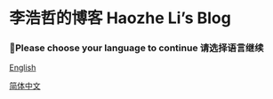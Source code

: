 # 李浩哲的博客 Haozhe Li’s Blog

### 👏Please choose your language to continue 请选择语言继续

[English](%E6%9D%8E%E6%B5%A9%E5%93%B2%E7%9A%84%E5%8D%9A%E5%AE%A2%20Haozhe%20Li%E2%80%99s%20Blog%206e0aa792c6324d23abf1a2abf4859481/English%20cca26a332a7d4afe941bbcf116c60ade.md)

[简体中文](%E6%9D%8E%E6%B5%A9%E5%93%B2%E7%9A%84%E5%8D%9A%E5%AE%A2%20Haozhe%20Li%E2%80%99s%20Blog%206e0aa792c6324d23abf1a2abf4859481/%E7%AE%80%E4%BD%93%E4%B8%AD%E6%96%87%20e038feee63eb4752aa858e95ea87ee67.md)